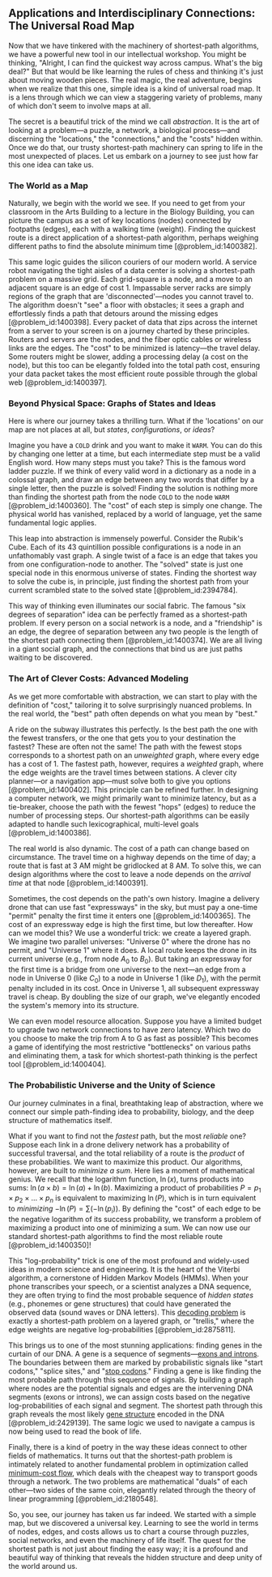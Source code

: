 ## Applications and Interdisciplinary Connections: The Universal Road Map

Now that we have tinkered with the machinery of shortest-path algorithms, we have a powerful new tool in our intellectual workshop. You might be thinking, "Alright, I can find the quickest way across campus. What's the big deal?" But that would be like learning the rules of chess and thinking it's just about moving wooden pieces. The real magic, the real adventure, begins when we realize that this one, simple idea is a kind of universal road map. It is a lens through which we can view a staggering variety of problems, many of which don't seem to involve maps at all.

The secret is a beautiful trick of the mind we call *abstraction*. It is the art of looking at a problem—a puzzle, a network, a biological process—and discerning the "locations," the "connections," and the "costs" hidden within. Once we do that, our trusty shortest-path machinery can spring to life in the most unexpected of places. Let us embark on a journey to see just how far this one idea can take us.

### The World as a Map

Naturally, we begin with the world we see. If you need to get from your classroom in the Arts Building to a lecture in the Biology Building, you can picture the campus as a set of key locations (nodes) connected by footpaths (edges), each with a walking time (weight). Finding the quickest route is a direct application of a shortest-path algorithm, perhaps weighing different paths to find the absolute minimum time [@problem_id:1400382].

This same logic guides the silicon couriers of our modern world. A service robot navigating the tight aisles of a data center is solving a shortest-path problem on a massive grid. Each grid-square is a node, and a move to an adjacent square is an edge of cost 1. Impassable server racks are simply regions of the graph that are 'disconnected'—nodes you cannot travel to. The algorithm doesn't "see" a floor with obstacles; it sees a graph and effortlessly finds a path that detours around the missing edges [@problem_id:1400398]. Every packet of data that zips across the internet from a server to your screen is on a journey charted by these principles. Routers and servers are the nodes, and the fiber optic cables or wireless links are the edges. The "cost" to be minimized is latency—the travel delay. Some routers might be slower, adding a processing delay (a cost on the node), but this too can be elegantly folded into the total path cost, ensuring your data packet takes the most efficient route possible through the global web [@problem_id:1400397].

### Beyond Physical Space: Graphs of States and Ideas

Here is where our journey takes a thrilling turn. What if the 'locations' on our map are not places at all, but *states*, *configurations*, or *ideas*?

Imagine you have a `COLD` drink and you want to make it `WARM`. You can do this by changing one letter at a time, but each intermediate step must be a valid English word. How many steps must you take? This is the famous word ladder puzzle. If we think of every valid word in a dictionary as a node in a colossal graph, and draw an edge between any two words that differ by a single letter, then the puzzle is solved! Finding the solution is nothing more than finding the shortest path from the node `COLD` to the node `WARM` [@problem_id:1400360]. The "cost" of each step is simply one change. The physical world has vanished, replaced by a world of language, yet the same fundamental logic applies.

This leap into abstraction is immensely powerful. Consider the Rubik's Cube. Each of its 43 quintillion possible configurations is a node in an unfathomably vast graph. A single twist of a face is an edge that takes you from one configuration-node to another. The "solved" state is just one special node in this enormous universe of states. Finding the shortest way to solve the cube is, in principle, just finding the shortest path from your current scrambled state to the solved state [@problem_id:2394784].

This way of thinking even illuminates our social fabric. The famous "six degrees of separation" idea can be perfectly framed as a shortest-path problem. If every person on a social network is a node, and a "friendship" is an edge, the degree of separation between any two people is the length of the shortest path connecting them [@problem_id:1400374]. We are all living in a giant social graph, and the connections that bind us are just paths waiting to be discovered.

### The Art of Clever Costs: Advanced Modeling

As we get more comfortable with abstraction, we can start to play with the definition of "cost," tailoring it to solve surprisingly nuanced problems. In the real world, the "best" path often depends on what you mean by "best."

A ride on the subway illustrates this perfectly. Is the best path the one with the fewest transfers, or the one that gets you to your destination the fastest? These are often not the same! The path with the fewest stops corresponds to a shortest path on an *unweighted* graph, where every edge has a cost of 1. The fastest path, however, requires a *weighted* graph, where the edge weights are the travel times between stations. A clever city planner—or a navigation app—must solve both to give you options [@problem_id:1400402]. This principle can be refined further. In designing a computer network, we might primarily want to minimize latency, but as a tie-breaker, choose the path with the fewest "hops" (edges) to reduce the number of processing steps. Our shortest-path algorithms can be easily adapted to handle such lexicographical, multi-level goals [@problem_id:1400386].

The real world is also dynamic. The cost of a path can change based on circumstance. The travel time on a highway depends on the time of day; a route that is fast at 3 AM might be gridlocked at 8 AM. To solve this, we can design algorithms where the cost to leave a node depends on the *arrival time* at that node [@problem_id:1400391].

Sometimes, the cost depends on the path's own history. Imagine a delivery drone that can use fast "expressways" in the sky, but must pay a one-time "permit" penalty the first time it enters one [@problem_id:1400365]. The cost of an expressway edge is high the first time, but low thereafter. How can we model this? We use a wonderful trick: we create a layered graph. We imagine two parallel universes: "Universe 0" where the drone has no permit, and "Universe 1" where it does. A local route keeps the drone in its current universe (e.g., from node $A_0$ to $B_0$). But taking an expressway for the first time is a bridge from one universe to the next—an edge from a node in Universe 0 (like $C_0$) to a node in Universe 1 (like $D_1$), with the permit penalty included in its cost. Once in Universe 1, all subsequent expressway travel is cheap. By doubling the size of our graph, we've elegantly encoded the system's memory into its structure.

We can even model resource allocation. Suppose you have a limited budget to upgrade two network connections to have zero latency. Which two do you choose to make the trip from A to G as fast as possible? This becomes a game of identifying the most restrictive "bottlenecks" on various paths and eliminating them, a task for which shortest-path thinking is the perfect tool [@problem_id:1400404].

### The Probabilistic Universe and the Unity of Science

Our journey culminates in a final, breathtaking leap of abstraction, where we connect our simple path-finding idea to probability, biology, and the deep structure of mathematics itself.

What if you want to find not the *fastest* path, but the most *reliable* one? Suppose each link in a drone delivery network has a probability of successful traversal, and the total reliability of a route is the *product* of these probabilities. We want to maximize this product. Our algorithms, however, are built to *minimize a sum*. Here lies a moment of mathematical genius. We recall that the logarithm function, $\ln(x)$, turns products into sums: $\ln(a \times b) = \ln(a) + \ln(b)$. Maximizing a product of probabilities $P = p_1 \times p_2 \times \dots \times p_n$ is equivalent to maximizing $\ln(P)$, which is in turn equivalent to *minimizing* $-\ln(P) = \sum (-\ln(p_i))$. By defining the "cost" of each edge to be the negative logarithm of its success probability, we transform a problem of maximizing a product into one of minimizing a sum. We can now use our standard shortest-path algorithms to find the most reliable route [@problem_id:1400350]!

This "log-probability" trick is one of the most profound and widely-used ideas in modern science and engineering. It is the heart of the Viterbi algorithm, a cornerstone of Hidden Markov Models (HMMs). When your phone transcribes your speech, or a scientist analyzes a DNA sequence, they are often trying to find the most probable sequence of *hidden states* (e.g., phonemes or gene structures) that could have generated the observed data (sound waves or DNA letters). This [decoding problem](@article_id:263984) is exactly a shortest-path problem on a layered graph, or "trellis," where the edge weights are negative log-probabilities [@problem_id:2875811].

This brings us to one of the most stunning applications: finding genes in the curtain of our DNA. A gene is a sequence of segments—[exons and introns](@article_id:261020). The boundaries between them are marked by probabilistic signals like "start codons," "splice sites," and "[stop codons](@article_id:274594)." Finding a gene is like finding the most probable path through this sequence of signals. By building a graph where nodes are the potential signals and edges are the intervening DNA segments (exons or introns), we can assign costs based on the negative log-probabilities of each signal and segment. The shortest path through this graph reveals the most likely [gene structure](@article_id:189791) encoded in the DNA [@problem_id:2429139]. The same logic we used to navigate a campus is now being used to read the book of life.

Finally, there is a kind of poetry in the way these ideas connect to other fields of mathematics. It turns out that the shortest-path problem is intimately related to another fundamental problem in optimization called [minimum-cost flow](@article_id:163310), which deals with the cheapest way to transport goods through a network. The two problems are mathematical "duals" of each other—two sides of the same coin, elegantly related through the theory of linear programming [@problem_id:2180548].

So, you see, our journey has taken us far indeed. We started with a simple map, but we discovered a universal key. Learning to see the world in terms of nodes, edges, and costs allows us to chart a course through puzzles, social networks, and even the machinery of life itself. The quest for the shortest path is not just about finding the easy way; it is a profound and beautiful way of thinking that reveals the hidden structure and deep unity of the world around us.
